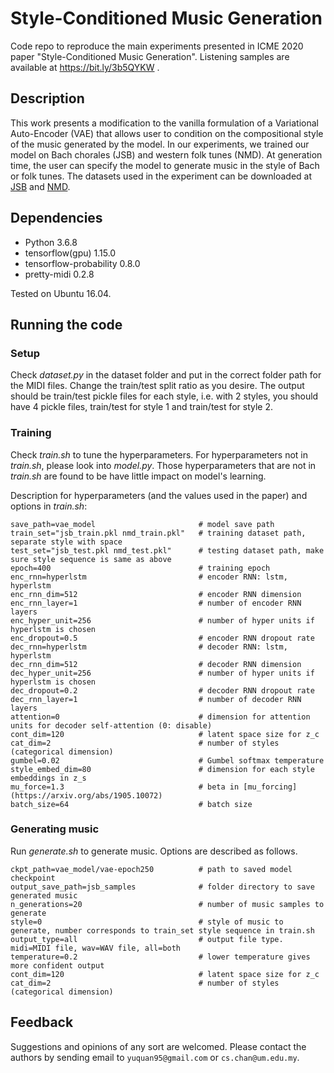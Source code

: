 # Style-Conditioned Music Generation
 Code repo to reproduce the main experiments presented in ICME 2020 paper "Style-Conditioned Music Generation". 
 Listening samples are available at https://bit.ly/3b5QYKW .

## Description
This work presents a modification to the vanilla formulation of a Variational Auto-Encoder (VAE) that allows user to condition on the compositional style of the music generated by the model. In our experiments, we trained our model on Bach chorales (JSB) and western folk tunes (NMD). At generation time, the user can specify the model to generate music in the style of Bach or folk tunes. The datasets used in the experiment can be downloaded at [JSB](http://kern.humdrum.org/search?s=t&keyword=Bach%20Johann&fbclid=IwAR39fsc8gUWjN6eYAUkewldNkeV499lX0Ew6VP8Nrrd_T1T7plaIIIb5nFQ) and [NMD](http://www-etud.iro.umontreal.ca/~boulanni/icml2012).


## Dependencies
- Python 3.6.8
- tensorflow(gpu) 1.15.0
- tensorflow-probability 0.8.0
- pretty-midi 0.2.8  

Tested on Ubuntu 16.04.

## Running the code
### Setup
Check _dataset.py_ in the dataset folder and put in the correct folder path for the MIDI files. Change the train/test split ratio as you desire. The output should be train/test pickle files for each style, i.e. with 2 styles, you should have 4 pickle files, train/test for style 1 and train/test for style 2.

### Training
Check _train.sh_ to tune the hyperparameters. For hyperparameters not in _train.sh_, please look into _model.py_. Those hyperparameters that are not in _train.sh_ are found to be have little impact on model's learning.

Description for hyperparameters (and the values used in the paper) and options in _train.sh_:
```
save_path=vae_model                       # model save path
train_set="jsb_train.pkl nmd_train.pkl"   # training dataset path, separate style with space
test_set="jsb_test.pkl nmd_test.pkl"      # testing dataset path, make sure style sequence is same as above
epoch=400                                 # training epoch
enc_rnn=hyperlstm                         # encoder RNN: lstm, hyperlstm
enc_rnn_dim=512                           # encoder RNN dimension
enc_rnn_layer=1                           # number of encoder RNN layers
enc_hyper_unit=256                        # number of hyper units if hyperlstm is chosen
enc_dropout=0.5                           # encoder RNN dropout rate
dec_rnn=hyperlstm                         # decoder RNN: lstm, hyperlstm
dec_rnn_dim=512                           # decoder RNN dimension
dec_hyper_unit=256                        # number of hyper units if hyperlstm is chosen
dec_dropout=0.2                           # decoder RNN dropout rate
dec_rnn_layer=1                           # number of decoder RNN layers
attention=0                               # dimension for attention units for decoder self-attention (0: disable)
cont_dim=120                              # latent space size for z_c 
cat_dim=2                                 # number of styles (categorical dimension)
gumbel=0.02                               # Gumbel softmax temperature
style_embed_dim=80                        # dimension for each style embeddings in z_s
mu_force=1.3                              # beta in [mu_forcing](https://arxiv.org/abs/1905.10072)
batch_size=64                             # batch size
```

### Generating music
Run _generate.sh_ to generate music. Options are described as follows.
```
ckpt_path=vae_model/vae-epoch250          # path to saved model checkpoint
output_save_path=jsb_samples              # folder directory to save generated music
n_generations=20                          # number of music samples to generate
style=0                                   # style of music to generate, number corresponds to train_set style sequence in train.sh
output_type=all                           # output file type. midi=MIDI file, wav=WAV file, all=both
temperature=0.2                           # lower temperature gives more confident output
cont_dim=120                              # latent space size for z_c 
cat_dim=2                                 # number of styles (categorical dimension)
```

## Feedback 
Suggestions and opinions of any sort are welcomed. Please contact the authors by sending email to `yuquan95@gmail.com` or `cs.chan@um.edu.my`.
